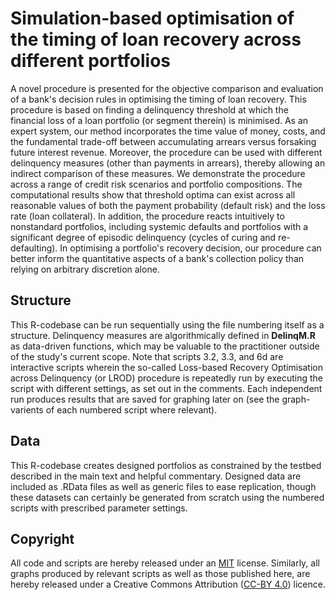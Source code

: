 # Simulation-based optimisation of the timing of loan recovery across different portfolios
A novel procedure is presented for the objective comparison and evaluation of a bank's decision rules in optimising the timing of loan recovery. This procedure is based on finding a delinquency threshold at which the financial loss of a loan portfolio (or segment therein) is minimised. As an expert system, our method incorporates the time value of money, costs, and the fundamental trade-off between accumulating arrears versus forsaking future interest revenue. Moreover, the procedure can be used with different delinquency measures (other than payments in arrears), thereby allowing an indirect comparison of these measures. We demonstrate the procedure across a range of credit risk scenarios and portfolio compositions. The computational results show that threshold optima can exist across all reasonable values of both the payment probability (default risk) and the loss rate (loan collateral). In addition, the procedure reacts intuitively to nonstandard portfolios, including systemic defaults and portfolios with a significant degree of episodic delinquency (cycles of curing and re-defaulting). In optimising a portfolio's recovery decision, our procedure can better inform the quantitative aspects of a bank's collection policy than relying on arbitrary discretion alone.

## Structure
This R-codebase can be run sequentially using the file numbering itself as a structure. Delinquency measures are algorithmically defined in **DelinqM.R** as data-driven functions, which may be valuable to the practitioner outside of the study's current scope. Note that scripts 3.2, 3.3, and 6d are interactive scripts wherein the so-called Loss-based Recovery Optimisation across Delinquency (or LROD) procedure is repeatedly run by executing the script with different settings, as set out in the comments. Each independent run produces results that are saved for graphing later on (see the graph-varients of each numbered script where relevant).

## Data
This R-codebase creates designed portfolios as constrained by the testbed described in the main text and helpful commentary. Designed data are included as .RData files as well as generic files to ease replication, though these datasets can certainly be generated from scratch using the numbered scripts with prescribed parameter settings.

## Copyright
All code and scripts are hereby released under an [MIT](https://opensource.org/licenses/MIT) license. Similarly, all graphs produced by relevant scripts as well as those published here, are hereby released under a Creative Commons Attribution ([CC-BY 4.0](https://creativecommons.org/licenses/by/4.0/)) licence.
